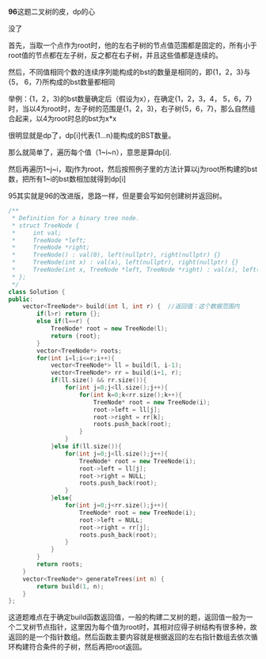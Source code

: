 **96**这题二叉树的皮，dp的心

没了

首先，当取一个点作为root时，他的左右子树的节点值范围都是固定的，所有小于root值的节点都在左子树，反之都在右子树，并且这些值都是连续的。

然后，不同值相同个数的连续序列能构成的bst的数量是相同的，即{1，2，3}与{5， 6，7}所构成的bst数量都相同

举例：{1，2，3}的bst数量确定后（假设为x），在确定{1，2，3，4， 5，6，7}时，当以4为root时，左子树的范围是{1，2，3}，右子树{5，6，7}，那么自然组合起来，以4为root时总的bst为x*x

很明显就是dp了，dp[i]代表{1...n}能构成的BST数量。

那么就简单了，遍历每个值（1~i~n），意思是算dp[i].

然后再遍历1~j~i，取j作为root，然后按照例子里的方法计算以j为root所构建的bst数，把所有1~i的bst数相加就得到dp[i]

95其实就是96的改进版，思路一样，但是要会写如何创建树并返回树。

```c++
/**
 * Definition for a binary tree node.
 * struct TreeNode {
 *     int val;
 *     TreeNode *left;
 *     TreeNode *right;
 *     TreeNode() : val(0), left(nullptr), right(nullptr) {}
 *     TreeNode(int x) : val(x), left(nullptr), right(nullptr) {}
 *     TreeNode(int x, TreeNode *left, TreeNode *right) : val(x), left(left), right(right) {}
 * };
 */
class Solution {
public:
    vector<TreeNode*> build(int l, int r) {  //返回值：这个数据范围内
        if(l>r) return {};
        else if(l==r) {
            TreeNode* root = new TreeNode(l);
            return {root};
        }
        vector<TreeNode*> roots;
        for(int i=l;i<=r;i++){
            vector<TreeNode*> ll = build(l, i-1);
            vector<TreeNode*> rr = build(i+1, r);
            if(ll.size() && rr.size()){
                for(int j=0;j<ll.size();j++){
                    for(int k=0;k<rr.size();k++){
                        TreeNode* root = new TreeNode(i);
                        root->left = ll[j];
                        root->right = rr[k];
                        roots.push_back(root);
                    }    
                }
            }else if(ll.size()){
                for(int j=0;j<ll.size();j++){
                    TreeNode* root = new TreeNode(i);
                    root->left = ll[j];   
                    root->right = NULL;
                    roots.push_back(root);
                }
            }else{
                for(int j=0;j<rr.size();j++){
                    TreeNode* root = new TreeNode(i);
                    root->left = NULL;
                    root->right = rr[j];   
                    roots.push_back(root);
                }
            }
        }
        return roots;
    }
    vector<TreeNode*> generateTrees(int n) {
        return build(1, n);
    }
};
```

这道题难点在于确定build函数返回值，一般的构建二叉树的题，返回值一般为一个二叉树节点指针，这里因为每个值为root时，其相对应得子树结构有很多种，故返回的是一个指针数组。然后函数主要内容就是根据返回的左右指针数组去依次循环构建符合条件的子树，然后再把root返回。